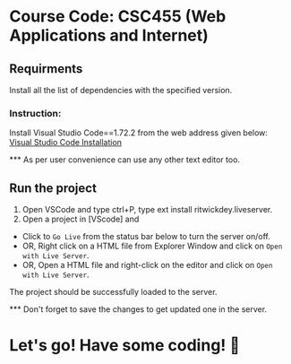 # Course Code: CSC455 (Web Applications and Internet)

## Requirments

Install all the list of dependencies with the specified version. 

### Instruction:

Install Visual Studio Code==1.72.2 from the web address given below: </br>
<a href="https://code.visualstudio.com/?wt.mc_id=DX_841432" target="_blank">Visual Studio Code Installation</a>

*** As per user convenience can use any other text editor too.

## Run the project

1. Open VSCode and type ctrl+P, type ext install ritwickdey.liveserver.
2. Open a project in [VScode] and 
  - Click to `Go Live` from the status bar below to turn the server on/off.
  - OR, Right click on a HTML file from Explorer Window and click on `Open with Live Server`. 
  - OR, Open a HTML file and right-click on the editor and click on `Open with Live Server`.

The project should be successfully loaded to the server. 

*** Don't forget to save the changes to get updated one in the server.

# Let's go! Have some coding! 🙂
